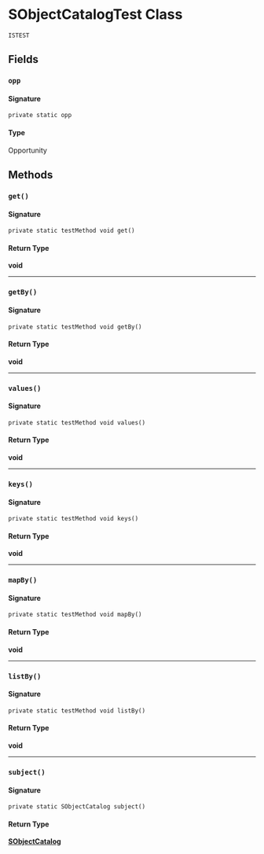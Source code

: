 # SObjectCatalogTest Class

`ISTEST`

## Fields
### `opp`

#### Signature
```apex
private static opp
```

#### Type
Opportunity

## Methods
### `get()`

#### Signature
```apex
private static testMethod void get()
```

#### Return Type
**void**

---

### `getBy()`

#### Signature
```apex
private static testMethod void getBy()
```

#### Return Type
**void**

---

### `values()`

#### Signature
```apex
private static testMethod void values()
```

#### Return Type
**void**

---

### `keys()`

#### Signature
```apex
private static testMethod void keys()
```

#### Return Type
**void**

---

### `mapBy()`

#### Signature
```apex
private static testMethod void mapBy()
```

#### Return Type
**void**

---

### `listBy()`

#### Signature
```apex
private static testMethod void listBy()
```

#### Return Type
**void**

---

### `subject()`

#### Signature
```apex
private static SObjectCatalog subject()
```

#### Return Type
**[SObjectCatalog](SObjectCatalog.md)**